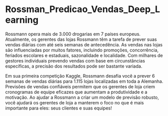 # Rossman_Predicao_Vendas_Deep_Learning

Rossmann opera mais de 3.000 drogarias em 7 países europeus. Atualmente, os gerentes das lojas Rossmann têm a tarefa de prever suas vendas diárias com até seis semanas de antecedência. As vendas nas lojas são influenciadas por muitos fatores, incluindo promoções, concorrência, feriados escolares e estaduais, sazonalidade e localidade. Com milhares de gestores individuais prevendo vendas com base em circunstâncias específicas, a precisão dos resultados pode ser bastante variada.

Em sua primeira competição Kaggle, Rossmann desafia você a prever 6 semanas de vendas diárias para 1.115 lojas localizadas em toda a Alemanha. Previsões de vendas confiáveis ​​permitem que os gerentes de loja criem cronogramas de equipe eficazes que aumentam a produtividade e a motivação. Ao ajudar a Rossmann a criar um modelo de previsão robusto, você ajudará os gerentes de loja a manterem o foco no que é mais importante para eles: seus clientes e suas equipes! 

